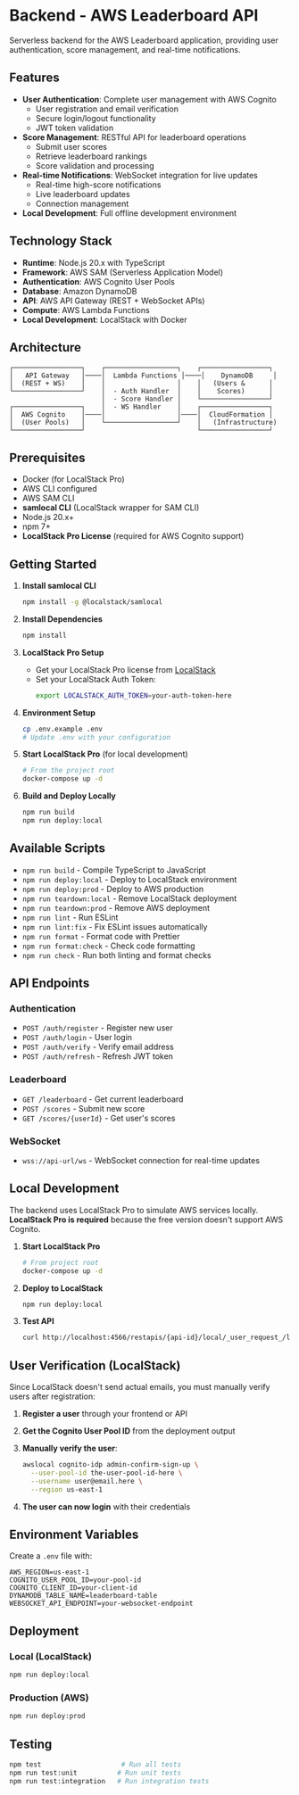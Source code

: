 # Backend - AWS Leaderboard API

Serverless backend for the AWS Leaderboard application, providing user authentication, score management, and real-time notifications.

## Features

-   **User Authentication**: Complete user management with AWS Cognito
    -   User registration and email verification
    -   Secure login/logout functionality
    -   JWT token validation
-   **Score Management**: RESTful API for leaderboard operations
    -   Submit user scores
    -   Retrieve leaderboard rankings
    -   Score validation and processing
-   **Real-time Notifications**: WebSocket integration for live updates
    -   Real-time high-score notifications
    -   Live leaderboard updates
    -   Connection management
-   **Local Development**: Full offline development environment

## Technology Stack

-   **Runtime**: Node.js 20.x with TypeScript
-   **Framework**: AWS SAM (Serverless Application Model)
-   **Authentication**: AWS Cognito User Pools
-   **Database**: Amazon DynamoDB
-   **API**: AWS API Gateway (REST + WebSocket APIs)
-   **Compute**: AWS Lambda Functions
-   **Local Development**: LocalStack with Docker

## Architecture

```
┌─────────────────┐    ┌──────────────────┐    ┌─────────────────┐
│   API Gateway   │────│  Lambda Functions │────│    DynamoDB     │
│  (REST + WS)    │    │                  │    │   (Users &      │
└─────────────────┘    │  - Auth Handler  │    │    Scores)      │
                       │  - Score Handler │    └─────────────────┘
┌─────────────────┐    │  - WS Handler    │    ┌─────────────────┐
│  AWS Cognito    │────│                  │────│  CloudFormation │
│  (User Pools)   │    └──────────────────┘    │   (Infrastructure)
└─────────────────┘                            └─────────────────┘
```

## Prerequisites

-   Docker (for LocalStack Pro)
-   AWS CLI configured
-   AWS SAM CLI
-   **samlocal CLI** (LocalStack wrapper for SAM CLI)
-   Node.js 20.x+
-   npm 7+
-   **LocalStack Pro License** (required for AWS Cognito support)

## Getting Started

1. **Install samlocal CLI**

    ```bash
    npm install -g @localstack/samlocal
    ```

2. **Install Dependencies**

    ```bash
    npm install
    ```

3. **LocalStack Pro Setup**

    - Get your LocalStack Pro license from [LocalStack](https://localstack.cloud/)
    - Set your LocalStack Auth Token:
        ```bash
        export LOCALSTACK_AUTH_TOKEN=your-auth-token-here
        ```

4. **Environment Setup**

    ```bash
    cp .env.example .env
    # Update .env with your configuration
    ```

5. **Start LocalStack Pro** (for local development)

    ```bash
    # From the project root
    docker-compose up -d
    ```

6. **Build and Deploy Locally**
    ```bash
    npm run build
    npm run deploy:local
    ```

## Available Scripts

-   `npm run build` - Compile TypeScript to JavaScript
-   `npm run deploy:local` - Deploy to LocalStack environment
-   `npm run deploy:prod` - Deploy to AWS production
-   `npm run teardown:local` - Remove LocalStack deployment
-   `npm run teardown:prod` - Remove AWS deployment
-   `npm run lint` - Run ESLint
-   `npm run lint:fix` - Fix ESLint issues automatically
-   `npm run format` - Format code with Prettier
-   `npm run format:check` - Check code formatting
-   `npm run check` - Run both linting and format checks

## API Endpoints

### Authentication

-   `POST /auth/register` - Register new user
-   `POST /auth/login` - User login
-   `POST /auth/verify` - Verify email address
-   `POST /auth/refresh` - Refresh JWT token

### Leaderboard

-   `GET /leaderboard` - Get current leaderboard
-   `POST /scores` - Submit new score
-   `GET /scores/{userId}` - Get user's scores

### WebSocket

-   `wss://api-url/ws` - WebSocket connection for real-time updates

## Local Development

The backend uses LocalStack Pro to simulate AWS services locally. **LocalStack Pro is required** because the free version doesn't support AWS Cognito.

1. **Start LocalStack Pro**

    ```bash
    # From project root
    docker-compose up -d
    ```

2. **Deploy to LocalStack**

    ```bash
    npm run deploy:local
    ```

3. **Test API**
    ```bash
    curl http://localhost:4566/restapis/{api-id}/local/_user_request_/leaderboard
    ```

## User Verification (LocalStack)

Since LocalStack doesn't send actual emails, you must manually verify users after registration:

1. **Register a user** through your frontend or API
2. **Get the Cognito User Pool ID** from the deployment output
3. **Manually verify the user**:

    ```bash
    awslocal cognito-idp admin-confirm-sign-up \
      --user-pool-id the-user-pool-id-here \
      --username user@email.here \
      --region us-east-1
    ```

4. **The user can now login** with their credentials

## Environment Variables

Create a `.env` file with:

```env
AWS_REGION=us-east-1
COGNITO_USER_POOL_ID=your-pool-id
COGNITO_CLIENT_ID=your-client-id
DYNAMODB_TABLE_NAME=leaderboard-table
WEBSOCKET_API_ENDPOINT=your-websocket-endpoint
```

## Deployment

### Local (LocalStack)

```bash
npm run deploy:local
```

### Production (AWS)

```bash
npm run deploy:prod
```

## Testing

```bash
npm test                    # Run all tests
npm run test:unit          # Run unit tests
npm run test:integration   # Run integration tests
```
